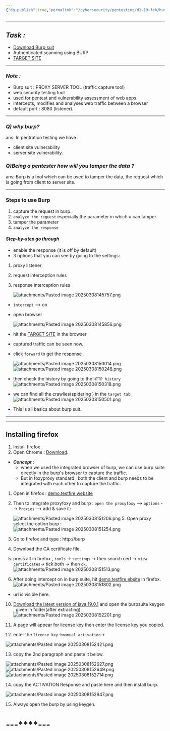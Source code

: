 ```yaml
---
{"dg-publish":true,"permalink":"/cybersecurity/pentesting/d1-19-feb/burp-suit/"}
---
```


---
## *Task :*
 
- [Download Burp suit](https://portswigger.net/burp/releases/professional-community-2025-1-1)
- Authenticated scanning using BURP
- [TARGET SITE]([http://testphp.vulnweb.com/](http://testphp.vulnweb.com/))

---
### *Note :*
- Burp suit :  PROXY SERVER TOOL (traffic capture tool)
- web security testing tool 
- used for pentest and vulnerability assessment of web apps
- intercepts, modifies and analyses web traffic between a browser
- default port : 8080 (listener).

---
### *Q) why burp?*
ans:
In pentration testing we have :
- client site vulnerability
- server site vulnerability.

### *Q)Being a pentester how will you tamper the data ?*
ans:
Burp is a tool which can be used to tamper the data, the request which
is going from client to server site.

---

### **Steps to use Burp**

1. capture the request in burp.
2. `analyze the request` especially the parameter in which u can tamper
3. tamper the parameter
4. `analyze the response`

#### *Step-by-step go through*
- enable the response (it is off by default)
- 3 options that you can see by going to the settings:
1. proxy listener
2. request interception rules
3. response interception rules

   ![attachments/Pasted image 20250308145757.png](/img/user/Cybersecurity/Pentesting/D1_19%20Feb/attachments/Pasted%20image%2020250308145757.png)
- `intercept` --> on
- open browser

  ![attachments/Pasted image 20250308145856.png](/img/user/Cybersecurity/Pentesting/D1_19%20Feb/attachments/Pasted%20image%2020250308145856.png)
 - hit the [TARGET SITE]([http://testphp.vulnweb.com/](http://testphp.vulnweb.com/)) in the browser
 - captured traffic can be seen now.
 - click `forward` to get the response
 
   ![attachments/Pasted image 20250308150014.png](/img/user/Cybersecurity/Pentesting/D1_19%20Feb/attachments/Pasted%20image%2020250308150014.png)
   ![attachments/Pasted image 20250308150248.png](/img/user/Cybersecurity/Pentesting/D1_19%20Feb/attachments/Pasted%20image%2020250308150248.png)


 - then check the history by going to the `HTTP history`
   ![attachments/Pasted image 20250308150318.png](/img/user/Cybersecurity/Pentesting/D1_19%20Feb/attachments/Pasted%20image%2020250308150318.png)

- we can find all the crawlies(spidering ) in the `target tab`:
  ![attachments/Pasted image 20250308150501.png](/img/user/Cybersecurity/Pentesting/D1_19%20Feb/attachments/Pasted%20image%2020250308150501.png)
- This is all basics about burp suit.

---
---
## **Installing firefox**

1. Install firefox .
2. Open Chrome : [Download](https://addons.mozilla.org/en-US/firefox/addon/foxyproxy-standard/).

- ***Concept*** : 
  - when we used the integrated browser of burp, we can use burp suite directly in the burp's browser to capture the traffic. 
  - But in foxyproxy standard , both the client and burp needs to be integrated with each other to capture the traffic.
1. Open in firefox : [demo.testfire website](https://demo.testfire.net/)
2. Then to integrate proxyfoxy and burp :
    `open the proxyfoxy` --> `options` --> `Proxies` --> add & save it:

   ![attachments/Pasted image 20250308151206.png](/img/user/Cybersecurity/Pentesting/D1_19%20Feb/attachments/Pasted%20image%2020250308151206.png)
   5. Open proxy select the option burp :
   ![attachments/Pasted image 20250308151254.png](/img/user/Cybersecurity/Pentesting/D1_19%20Feb/attachments/Pasted%20image%2020250308151254.png)

6. Go to firefox and type : http://burp
7. Download the CA certificate file.
8. press alt in firefox , `tools` -> `settings` -> then search cert -> `view certificates`-> tick both -> then `ok`.
   ![attachments/Pasted image 20250308151513.png](/img/user/Cybersecurity/Pentesting/D1_19%20Feb/attachments/Pasted%20image%2020250308151513.png)
9. After doing intercept on in burp suite, hit [demo.testfire ebsite](https://demo.testfire.net/) in firefox.
   ![attachments/Pasted image 20250308151802.png](/img/user/Cybersecurity/Pentesting/D1_19%20Feb/attachments/Pasted%20image%2020250308151802.png)
- url is visible here.

10. [Download the latest version of java 19.0.1](https://www.oracle.com/java/technologies/javase/jdk19-archive-downloads.html) and open the burpsuite keygen , given in folder(after extracting).
   ![attachments/Pasted image 20250308152201.png](/img/user/Cybersecurity/Pentesting/D1_19%20Feb/attachments/Pasted%20image%2020250308152201.png)
   
 11. A page will appear for license key then enter the license key you copied.
 12. enter the `license key`->`manual activation`->

![attachments/Pasted image 20250308152421.png](/img/user/Cybersecurity/Pentesting/D1_19%20Feb/attachments/Pasted%20image%2020250308152421.png)

13.  copy the 2nd paragraph and paste it below.

![attachments/Pasted image 20250308152627.png](/img/user/Cybersecurity/Pentesting/D1_19%20Feb/attachments/Pasted%20image%2020250308152627.png)
![attachments/Pasted image 20250308152649.png](/img/user/Cybersecurity/Pentesting/D1_19%20Feb/attachments/Pasted%20image%2020250308152649.png)
![attachments/Pasted image 20250308152714.png](/img/user/Cybersecurity/Pentesting/D1_19%20Feb/attachments/Pasted%20image%2020250308152714.png)

14. copy the ACTIVATION Response and paste here and then install burp.

![attachments/Pasted image 20250308152947.png](/img/user/Cybersecurity/Pentesting/D1_19%20Feb/attachments/Pasted%20image%2020250308152947.png)

15. Always open the burp by using keygen.



#                                       ---****---
